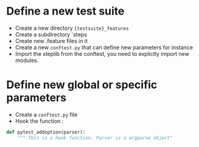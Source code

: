 
# Define a new test suite

- Create a new directory `{testsuite}_features`
- Create a subdirectory `steps
- Create new .feature files in it
- Create a new `conftest.py` that can define new parameters for instance
- Import the steplib from the conftest, you need to explictly import new modules.

# Define new global or specific parameters

- Create a `conftest.py` file
- Hook the function :
```python
def pytest_addoption(parser):
    """ This is a hook function. Parser is a argparse object"
```